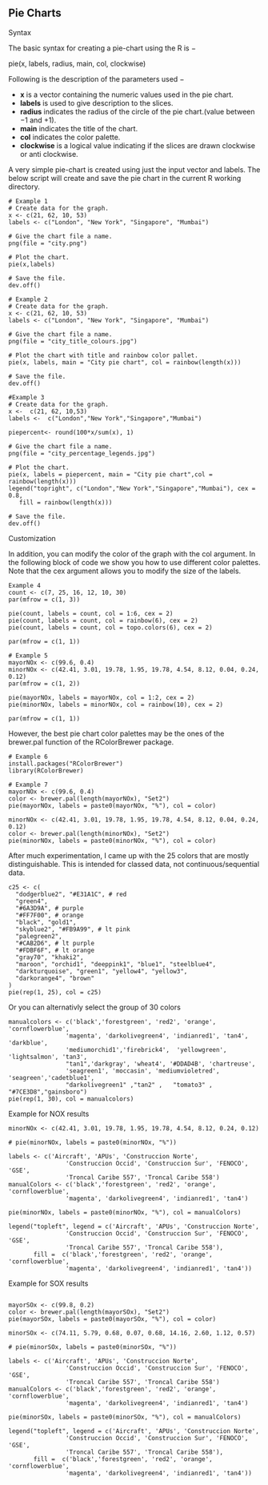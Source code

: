 ## Pie Charts

Syntax

The basic syntax for creating a pie-chart using the R is −

pie(x, labels, radius, main, col, clockwise)

Following is the description of the parameters used −

- __x__ is a vector containing the numeric values used in the pie chart.
- __labels__ is used to give description to the slices.
- __radius__ indicates the radius of the circle of the pie chart.(value between −1 and +1).
- __main__ indicates the title of the chart.
- __col__ indicates the color palette.
- __clockwise__ is a logical value indicating if the slices are drawn clockwise or anti clockwise.

A very simple pie-chart is created using just the input vector and labels. The below 
script will create and save the pie chart in the current R working directory.

```terminal
# Example 1
# Create data for the graph.
x <- c(21, 62, 10, 53)
labels <- c("London", "New York", "Singapore", "Mumbai")

# Give the chart file a name.
png(file = "city.png")

# Plot the chart.
pie(x,labels)

# Save the file.
dev.off()
```
```terminal
# Example 2
# Create data for the graph.
x <- c(21, 62, 10, 53)
labels <- c("London", "New York", "Singapore", "Mumbai")

# Give the chart file a name.
png(file = "city_title_colours.jpg")

# Plot the chart with title and rainbow color pallet.
pie(x, labels, main = "City pie chart", col = rainbow(length(x)))

# Save the file.
dev.off()
```

```terminal
#Example 3
# Create data for the graph.
x <-  c(21, 62, 10,53)
labels <-  c("London","New York","Singapore","Mumbai")

piepercent<- round(100*x/sum(x), 1)

# Give the chart file a name.
png(file = "city_percentage_legends.jpg")

# Plot the chart.
pie(x, labels = piepercent, main = "City pie chart",col = rainbow(length(x)))
legend("topright", c("London","New York","Singapore","Mumbai"), cex = 0.8,
   fill = rainbow(length(x)))

# Save the file.
dev.off()
```
Customization

In addition, you can modify the color of the graph with the col argument. In the 
following block of code we show you how to use different color palettes. Note 
that the cex argument allows you to modify the size of the labels.

```terminal
Example 4
count <- c(7, 25, 16, 12, 10, 30)
par(mfrow = c(1, 3))

pie(count, labels = count, col = 1:6, cex = 2)
pie(count, labels = count, col = rainbow(6), cex = 2)
pie(count, labels = count, col = topo.colors(6), cex = 2)

par(mfrow = c(1, 1))
```


```terminal
# Example 5
mayorNOx <- c(99.6, 0.4)
minorNOx <- c(42.41, 3.01, 19.78, 1.95, 19.78, 4.54, 8.12, 0.04, 0.24, 0.12)
par(mfrow = c(1, 2))

pie(mayorNOx, labels = mayorNOx, col = 1:2, cex = 2)
pie(minorNOx, labels = minorNOx, col = rainbow(10), cex = 2)

par(mfrow = c(1, 1))
```
However, the best pie chart color palettes may be the ones of the brewer.pal 
function of the RColorBrewer package.

```terminal
# Example 6
install.packages("RColorBrewer")
library(RColorBrewer)
```


```terminal
# Example 7
mayorNOx <- c(99.6, 0.4)
color <- brewer.pal(length(mayorNOx), "Set2") 
pie(mayorNOx, labels = paste0(mayorNOx, "%"), col = color)

minorNOx <- c(42.41, 3.01, 19.78, 1.95, 19.78, 4.54, 8.12, 0.04, 0.24, 0.12)
color <- brewer.pal(length(minorNOx), "Set2") 
pie(minorNOx, labels = paste0(minorNOx, "%"), col = color)
```
After much experimentation, I came up with the 25 colors that are mostly distinguishable. 
This is intended for classed data, not continuous/sequential data.

```terminal
c25 <- c(
  "dodgerblue2", "#E31A1C", # red
  "green4",
  "#6A3D9A", # purple
  "#FF7F00", # orange
  "black", "gold1",
  "skyblue2", "#FB9A99", # lt pink
  "palegreen2",
  "#CAB2D6", # lt purple
  "#FDBF6F", # lt orange
  "gray70", "khaki2",
  "maroon", "orchid1", "deeppink1", "blue1", "steelblue4",
  "darkturquoise", "green1", "yellow4", "yellow3",
  "darkorange4", "brown"
)
pie(rep(1, 25), col = c25)
```

Or you can alternativly select the group of 30 colors

```terminal
manualcolors <- c('black','forestgreen', 'red2', 'orange', 'cornflowerblue', 
                'magenta', 'darkolivegreen4', 'indianred1', 'tan4', 'darkblue', 
                'mediumorchid1','firebrick4',  'yellowgreen', 'lightsalmon', 'tan3',
                "tan1",'darkgray', 'wheat4', '#DDAD4B', 'chartreuse', 
                'seagreen1', 'moccasin', 'mediumvioletred', 'seagreen','cadetblue1',
                "darkolivegreen1" ,"tan2" ,   "tomato3" , "#7CE3D8","gainsboro")
pie(rep(1, 30), col = manualcolors)
```

Example for NOX results

```terminal
minorNOx <- c(42.41, 3.01, 19.78, 1.95, 19.78, 4.54, 8.12, 0.24, 0.12)

# pie(minorNOx, labels = paste0(minorNOx, "%"))

labels <- c('Aircraft', 'APUs', 'Construccion Norte', 
                'Construccion Occid', 'Construccion Sur', 'FENOCO', 'GSE', 
                'Troncal Caribe 557', 'Troncal Caribe 558')
manualColors <- c('black','forestgreen', 'red2', 'orange', 'cornflowerblue', 
                'magenta', 'darkolivegreen4', 'indianred1', 'tan4')
                
pie(minorNOx, labels = paste0(minorNOx, "%"), col = manualColors)

legend("topleft", legend = c('Aircraft', 'APUs', 'Construccion Norte', 
                'Construccion Occid', 'Construccion Sur', 'FENOCO', 'GSE', 
                'Troncal Caribe 557', 'Troncal Caribe 558'),
       fill =  c('black','forestgreen', 'red2', 'orange', 'cornflowerblue', 
                'magenta', 'darkolivegreen4', 'indianred1', 'tan4'))

```


Example for SOX results

```terminal

mayorSOx <- c(99.8, 0.2)
color <- brewer.pal(length(mayorSOx), "Set2") 
pie(mayorSOx, labels = paste0(mayorSOx, "%"), col = color)

minorSOx <- c(74.11, 5.79, 0.68, 0.07, 0.68, 14.16, 2.60, 1.12, 0.57)

# pie(minorSOx, labels = paste0(minorSOx, "%"))

labels <- c('Aircraft', 'APUs', 'Construccion Norte', 
                'Construccion Occid', 'Construccion Sur', 'FENOCO', 'GSE', 
                'Troncal Caribe 557', 'Troncal Caribe 558')
manualColors <- c('black','forestgreen', 'red2', 'orange', 'cornflowerblue', 
                'magenta', 'darkolivegreen4', 'indianred1', 'tan4')
                
pie(minorSOx, labels = paste0(minorSOx, "%"), col = manualColors)

legend("topleft", legend = c('Aircraft', 'APUs', 'Construccion Norte', 
                'Construccion Occid', 'Construccion Sur', 'FENOCO', 'GSE', 
                'Troncal Caribe 557', 'Troncal Caribe 558'),
       fill =  c('black','forestgreen', 'red2', 'orange', 'cornflowerblue', 
                'magenta', 'darkolivegreen4', 'indianred1', 'tan4'))

```
